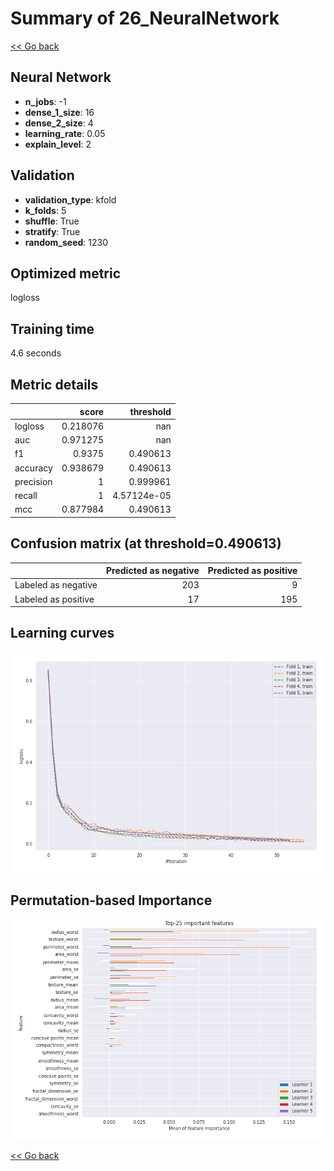 # Summary of 26_NeuralNetwork

[<< Go back](../README.md)


## Neural Network
- **n_jobs**: -1
- **dense_1_size**: 16
- **dense_2_size**: 4
- **learning_rate**: 0.05
- **explain_level**: 2

## Validation
 - **validation_type**: kfold
 - **k_folds**: 5
 - **shuffle**: True
 - **stratify**: True
 - **random_seed**: 1230

## Optimized metric
logloss

## Training time

4.6 seconds

## Metric details
|           |    score |     threshold |
|:----------|---------:|--------------:|
| logloss   | 0.218076 | nan           |
| auc       | 0.971275 | nan           |
| f1        | 0.9375   |   0.490613    |
| accuracy  | 0.938679 |   0.490613    |
| precision | 1        |   0.999961    |
| recall    | 1        |   4.57124e-05 |
| mcc       | 0.877984 |   0.490613    |


## Confusion matrix (at threshold=0.490613)
|                     |   Predicted as negative |   Predicted as positive |
|:--------------------|------------------------:|------------------------:|
| Labeled as negative |                     203 |                       9 |
| Labeled as positive |                      17 |                     195 |

## Learning curves
![Learning curves](learning_curves.png)

## Permutation-based Importance
![Permutation-based Importance](permutation_importance.png)

[<< Go back](../README.md)
